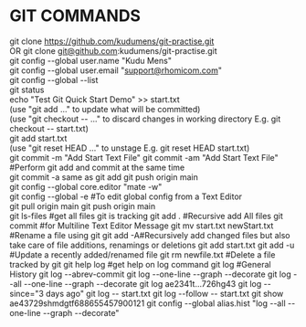 # GIT COMMANDS
  git clone https://github.com/kudumens/git-practise.git  
  OR git clone git@github.com:kudumens/git-practise.git  
  git config --global user.name "Kudu Mens"  
  git config --global user.email "support@rhomicom.com"  
  git config --global --list  
  git status  
  echo "Test Git Quick Start Demo" >> start.txt  
  (use "git add <file>..." to update what will be committed)  
  (use "git checkout -- <file>..." to discard changes in working directory E.g. git checkout -- start.txt)  
  git add start.txt  
  (use "git reset HEAD <file>..." to unstage E.g. git reset HEAD start.txt)  
  git commit -m "Add Start Text File" 
  git commit -am "Add Start Text File" #Perform git add and commit at the same time  
  git commit -a same as git add
  git push origin main  
  git config --global core.editor "mate -w"  
  git config --global -e #To edit global config from a Text Editor  
  git pull origin main
  git push origin main   
  git ls-files #get all files git is tracking
  git add . #Recursive add All files
  git commit #for Multiline Text Editor Message
  git mv start.txt newStart.txt #Rename a file using git
  git add -A#Recursively add changed files but also take care of file additions, renamings or deletions
  git add start.txt
  git add -u #Update a recently added/renamed file
  git rm newfile.txt #Delete a file tracked by git
  git help log #get help on log command
  git log #General History
  git log --abrev-commit
  git log --one-line --graph --decorate
  git log --all --one-line --graph --decorate
  git log ae2341t...726hg43
  git log --since="3 days ago"
  git log -- start.txt
  git log --follow -- start.txt
  git show ae43729shmdgtf688655457900121
  git config --global alias.hist "log --all --one-line --graph --decorate"
  